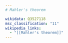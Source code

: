 ```yaml
---
# Mahler's theorem

wikidata: Q3527118
msc_classification: "11"
wikipedia_links:
  - "[[Mahler's theorem]]"
---
```

